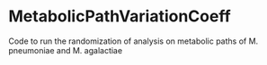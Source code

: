 # MetabolicPathVariationCoeff
Code to run the randomization of analysis on metabolic paths of M. pneumoniae and M. agalactiae
